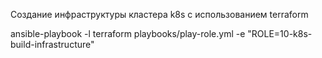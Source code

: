 Создание инфраструктуры кластера k8s с использованием terraform

ansible-playbook -l terraform playbooks/play-role.yml -e "ROLE=10-k8s-build-infrastructure"
